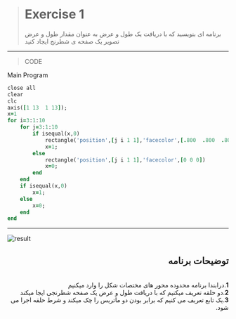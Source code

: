 > # Exercise 1
>برنامه ای بنویسید که با دریافت یک طول و عرض به عنوان مقدار طول و عرض تصویر یک صفحه ی 
شطرنج ایجاد کنید
***
>CODE

Main Program
```ruby
close all
clear
clc
axis([1 13  1 13]);
x=1
for i=3:1:10
    for j=3:1:10
        if isequal(x,0)
            rectangle('position',[j i 1 1],'facecolor',[.800  .800  .800])
            x=1;
        else
            rectangle('position',[j i 1 1],'facecolor',[0 0 0])
            x=0;
        end
    end
    if isequal(x,0)
        x=1;
    else 
        x=0;
    end
end
```
****
![result](https://user-images.githubusercontent.com/79658260/114679752-b28d0500-9d21-11eb-85e3-09cf698ef9d9.png)





<div dir="rtl">
<h2>توضیحات برنامه</h2> <br />
 <b>1</b>.درابندا برنامه محدوده محور های مختصات شکل را وارد میکنیم<br />
<b>2</b>.دو حلقه تعریف میکنیم که با دریافت طول و عرض یک صفحه شطرنجی ایجا میکند  <br />
<b>3</b>.یک تابع تعریف می کنیم که برابر بودن دو ماتریس را چک میکند و شرط حلقه اجرا می شود.<br />

</div>

